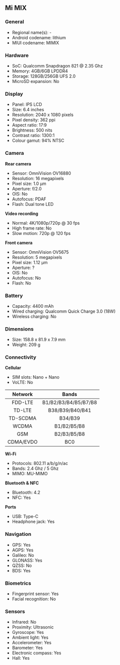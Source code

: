 ## Mi MIX

### General

* Regional name(s): -
* Android codename: lithium
* MIUI codename: MIMIX

### Hardware

* SoC: Qualcomm Snapdragon 821 @ 2.35 Ghz
* Memory: 4GB/6GB LPDDR4
* Storage: 128GB/256GB UFS 2.0
* MicroSD expansion: No

### Display

* Panel: IPS LCD
* Size: 6.4 inches
* Resolution: 2040 x 1080 pixels
* Pixel density: 362 ppi
* Aspect ratio: 17:9
* Brightness: 500 nits
* Contrast ratio: 1300:1
* Colour gamut: 94% NTSC

### Camera

**Rear camera**

* Sensor: OmniVision OV16880
* Resolution: 16 megapixels
* Pixel size: 1.0 µm
* Aperture: f/2.0
* OIS: No
* Autofocus: PDAF
* Flash: Dual tone LED

**Video recording**

* Normal: 4K/1080p/720p @ 30 fps
* High frame rate: No
* Slow motion: 720p @ 120 fps

**Front camera**

* Sensor: OmniVision OV5675
* Resolution: 5 megapixels
* Pixel size: 1.12 µm
* Aperture: ?
* OIS: No
* Autofocus: No
* Flash: No

### Battery

* Capacity: 4400 mAh
* Wired charging: Qualcomm Quick Charge 3.0 (18W)
* Wireless charging: No

### Dimensions

* Size: 158.8 x 81.9 x 7.9 mm
* Weight: 209 g

### Connectivity

**Cellular**

* SIM slots: Nano + Nano
* VoLTE: No

|  Network  |    Bands   |
|:---------:|:--------------------:|
|  FDD-LTE  | B1/B2/B3/B4/B5/B7/B8 |
|   TD-LTE  |    B38/B39/B40/B41   |
|  TD-SCDMA |        B34/B39       |
|   WCDMA   |      B1/B2/B5/B8     |
|    GSM    |      B2/B3/B5/B8     |
| CDMA/EVDO |          BC0         |

**Wi-Fi**

* Protocols: 802.11 a/b/g/n/ac
* Bands: 2.4 Ghz / 5 Ghz
* MIMO: MU-MIMO

**Bluetooth & NFC**

* Bluetooth: 4.2 
* NFC: Yes

**Ports**

* USB: Type-C
* Headphone jack: Yes

### Navigation

* GPS: Yes
* AGPS: Yes
* Galileo: No
* GLONASS: Yes
* QZSS: No
* BDS: Yes

### Biometrics

* Fingerprint sensor: Yes
* Facial recognition: No

### Sensors

* Infrared: No
* Proximity: Ultrasonic
* Gyroscope: Yes
* Ambient light: Yes
* Accelerometer: Yes
* Barometer: Yes
* Electronic compass: Yes
* Hall: Yes